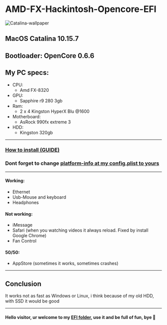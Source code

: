 # **AMD-FX-Hackintosh-Opencore-EFI**

![Catalina-wallpaper](https://techlapse.com/wp-content/uploads/2019/06/macos-catalina-1-610x368.jpg)


## MacOS Catalina 10.15.7
## Bootloader: OpenCore 0.6.6

## My PC specs: 
- CPU: 
  - Amd FX-8320
- GPU: 
  - Sapphire r9 280 3gb
- Ram: 
  - 2 x 4 Kingston HyperX Blu @1600
- Motherboard:
  - AsRock 990fx extreme 3
- HDD:
  - Kingston 320gb
 ______________________________________________________
 ### [How to install (GUIDE) ](https://dortania.github.io/getting-started/)  
 ### Dont forget to change [platform-info at my config.plist to yours](https://dortania.github.io/OpenCore-Install-Guide/AMD/fx.html#platforminfo_)
  ______________________________________________________
 #### Working:
 - Ethernet
 - Usb-Mouse and keyboard
 - Headphones
 
 #### Not working:
 - iMessage
 - Safari (when you watching videos it always reload. Fixed by install Google Chrome)
 - Fan Control

#### 50/50:
- AppStore (sometimes it works, sometimes crashes)
______________________________________________________
## Conclusion

It works not as fast as Windows or Linux, i think because of my old HDD, with SSD it would be good
______________________________________________________
#### Hello visitor, ur welcome to my [EFI folder](https://github.com/SkMAIL13/AMD-FX-Hackintosh-Opencore-EFI/tree/master/EFI), use it and be full of fun, bye 🤚
